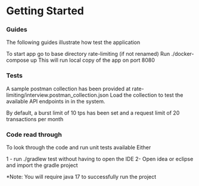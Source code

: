 # Getting Started

### Guides
The following guides illustrate how test the application

To start app go to base directory rate-limiting (if not renamed)
Run ./docker-compose up
This will run local copy of the app on port 8080

### Tests

A sample postman collection has been provided at rate-limiting/interview.postman_collection.json
Load the collection to test the available API endpoints in in the system.

By default, a burst limit of 10 tps has been set and a request limit of 20 transactions per month

### Code read through

To look through the code and run unit tests available
Either

1 - run ./gradlew test without having to open the IDE
2- Open idea or eclipse and import the gradle project

*Note: You will require java 17 to successfully run the project



